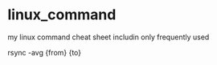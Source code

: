# linux_command
my linux command cheat sheet includin only frequently used


rsync -avg {from} {to}
